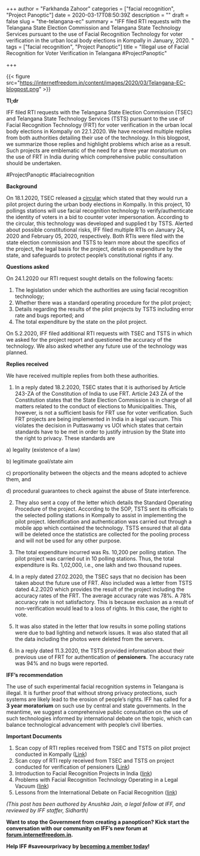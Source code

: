 +++
author = "Farkhanda Zahoor"
categories = ["facial recognition", "Project Panoptic"]
date = 2020-03-17T08:50:39Z
description = ""
draft = false
slug = "the-telangana-ec"
summary = "IFF filed RTI requests with the Telangana State Election Commission and Telangana State Technology Services pursuant to the use of Facial Recognition Technology for voter verification in the urban local body elections in Kompally in January, 2020. "
tags = ["facial recognition", "Project Panoptic"]
title = "Illegal use of Facial Recognition for Voter Verification in Telangana #ProjectPanoptic"

+++


{{< figure src="https://internetfreedom.in/content/images/2020/03/Telangana-EC-blogpost.png" >}}

**Tl;dr**

IFF filed RTI requests with the Telangana State Election Commission (TSEC) and Telangana State Technology Services (TSTS) pursuant to the use of Facial Recognition Technology (FRT) for voter verification in the urban local body elections in Kompally on 22.1.2020. We have received multiple replies from both authorities detailing their use of the technology. In this blogpost, we  summarize those replies and highlight problems which arise as a result. Such projects are emblematic of the need for a three year moratorium on the use of FRT in India during which comprehensive public consultation should be undertaken.

#ProjectPanoptic #facialrecognition

**Background**

On 18.1.2020, TSEC released a [circular](https://tsec.gov.in/pdf/ULBS_MPLTS/circulars/2020/Cir_No_111_TSEC-ULBs_2020_dated_18.01.2020_1401.pdf) which stated that they would run a pilot project during the urban body elections in Kompally. In this project, 10 pollings stations will use facial recognition technology to verify/authenticate the identity of voters in a bid to counter voter impersonation. According to the circular, this technology was developed and supplied t by TSTS. Alerted about possible constitutional risks, IFF filed multiple RTIs on January 24, 2020 and February 05, 2020, respectively.  Both RTIs were filed with the state election commission and TSTS to learn more about the specifics of the project, the legal basis for the project, details on expenditure by the state, and safeguards to protect people’s constitutional rights if any.

**Questions asked**

On 24.1.2020 our RTI request sought details on the following facets:

1. The legislation under which the authorities are using facial recognition technology;
2. Whether there was  a standard operating procedure for the pilot project;
3. Details regarding the results of the pilot projects by TSTS including error rate and bugs reported; and
4. The total expenditure by the state on the pilot project.

On 5.2.2020, IFF filed additional RTI requests with TSEC and TSTS in which we asked for the project report and questioned the accuracy of the technology. We also asked whether any future use of the technology was planned. 

**Replies received**

We have received multiple replies from both these authorities. 

1. In a reply dated 18.2.2020, TSEC states that it is authorised by Article 243-ZA of the Constitution of India to use FRT. Article 243 ZA of the Constitution states that the State Election Commission is in charge of all matters related to the conduct of elections to Municipalities. This, however, is not a sufficient basis for FRT use for voter verification. Such FRT projects are being implemented in India in a legal vacuum. This violates the decision in Puttaswamy vs UOI which states that certain standards have to be met in order to justify intrusion by the State into the right to privacy. These standards are

a) legality (existence of a law)

b) legitimate goal/state aim

c) proportionality between the objects and the means adopted to achieve    			 them, and

d) procedural guarantees to check against the abuse of State interference.

2.    They also sent a copy of the letter which details the Standard Operating   		Procedure of the project.  According to the SOP, TSTS sent its officials to the selected polling stations in Kompally to assist in implementing the pilot project. Identification and authentication was carried out through a mobile app which contained the technology. TSTS ensured that all data will be deleted once the statistics are collected for the pooling process and will not be used for any other purpose.

3.   The total expenditure incurred was Rs. 10,200 per polling station. The pilot project was carried out in 10 polling stations. Thus, the total expenditure is Rs. 1,02,000, i.e., one lakh and two thousand rupees. 

4.   In a reply dated 27.02.2020, the TSEC says that no decision has been taken about the future use of FRT. Also included was a letter from TSTS dated 4.2.2020 which provides the result of the project including the accuracy rates of the FRT. The average accuracy rate was 78%. A 78% accuracy rate is not satisfactory. This is because exclusion as a result of non-verification would lead to a loss of rights. In this case, the right to vote.

5.   It was also stated in the letter that low results in some polling stations were due to bad lighting and network issues. It was also stated that all the data including the photos were deleted from the servers.

6.   In a reply dated 11.3.2020, the TSTS provided information about their previous use of FRT for authentication of **pensioners**. The accuracy rate was 94% and no bugs were reported.

**IFF’s recommendation**

The use of such experimental facial recognition systems in Telangana is illegal. It is further proof that without strong privacy protections, such systems are likely lead to the erosion of people’s rights. IFF has called for a **3 year moratorium** on such use by central and state governments.  In the meantime, we suggest a comprehensive public consultation on the use of such technologies informed by international debate on the topic, which can balance technological advancement with people’s civil liberties.

**Important Documents**

1. Scan copy of RTI replies received from TSEC and TSTS on pilot project conducted in Kompally ([Link](https://drive.google.com/file/d/1jq0WHJnUlu2YZCjqNJaxgGdl2_O3yZDo/view))
2. Scan copy of RTI reply received from TSEC and TSTS on project conducted for verification of pensioners ([Link](https://drive.google.com/file/d/1_pb8lEqf8gdq2LTisYBPovq-pCvDKDZB/view))
3. Introduction to Facial Recognition Projects in India ([link](https://internetfreedom.in/facial-recognition-in-india-part-i/))
4. Problems with Facial Recognition Technology Operating in a Legal Vacuum ([link](https://internetfreedom.in/problems-with-facial-recognition-systems-operating-in-a-legal-vacuum/))
5. Lessons from the International Debate on Facial Recognition ([link](https://internetfreedom.in/lessons-from-the-international-debate-on-facial-recognition/))

_(This post has been authored by Anushka Jain, a legal fellow at IFF, and reviewed by IFF staffer, Sidharth)_

**Want to stop the Government from creating a panopticon? Kick start the conversation with our community on IFF’s new forum at [forum.internetfreedom.in](https://forum.internetfreedom.in/).**

**Help IFF #saveourprivacy by [becoming a member today](https://internetfreedom.in/donate/)!**



